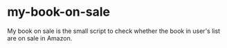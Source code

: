 # my-book-on-sale
My book on sale is the small script to check whether the book in user's list are on sale in Amazon.
